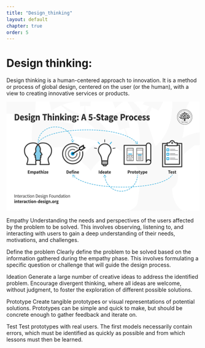 ```yaml
---
title: "Design_thinking"
layout: default
chapter: true
order: 5
---
```


<a id="Design_thinking"></a>

# Design thinking:

Design thinking is a human-centered approach to innovation. It is a method or process of global design, centered on the user (or the human), with a view to creating innovative services or products.

![design_thinking](./assets/design_thinking.webp)

Empathy
Understanding the needs and perspectives of the users affected by the problem to be solved. This involves observing, listening to, and interacting with users to gain a deep understanding of their needs, motivations, and challenges.

Define the problem
Clearly define the problem to be solved based on the information gathered during the empathy phase. This involves formulating a specific question or challenge that will guide the design process.

Ideation
Generate a large number of creative ideas to address the identified problem. Encourage divergent thinking, where all ideas are welcome, without judgment, to foster the exploration of different possible solutions.

Prototype
Create tangible prototypes or visual representations of potential solutions. Prototypes can be simple and quick to make, but should be concrete enough to gather feedback and iterate on.

Test
Test prototypes with real users. The first models necessarily contain errors, which must be identified as quickly as possible and from which lessons must then be learned.
